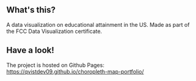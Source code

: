 ## What's this?

A data visualization on educational attainment in the US. Made as part of the FCC Data Visualization certificate.

## Have a look!

The project is hosted on Github Pages:
https://qvistdev09.github.io/choropleth-map-portfolio/